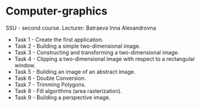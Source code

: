 # Computer-graphics
SSU - second course. Lecturer: Batraeva Inna Alexandrovna
+ Task 1 - Create the first application.
+ Task 2 - Building a simple two-dimensional image.
+ Task 3 - Constructing and transforming a two-dimensional image.
+ Task 4 - Clipping a two-dimensional image with respect to a rectangular window.
+ Task 5 - Building an image of an abstract image.
+ Task 6 - Double Conversion.
+ Task 7 - Trimming Polygons.
+ Task 8 - Fill algorithms (area rasterization).
+ Task 9 - Building a perspective image.
